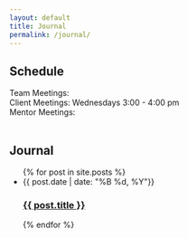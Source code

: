 ```yaml
---
layout: default
title: Journal
permalink: /journal/
---
```

<h2>Schedule</h2>
Team Meetings: <br>
Client Meetings: Wednesdays 3:00 - 4:00 pm <br>
Mentor Meetings: <br>
<br>

<h2>Journal</h2>
<ul class="post-list">
  {% for post in site.posts %}
    <li>
      <span class="post-meta">{{ post.date | date: "%B %d, %Y"}}</span>
      <h3>
        <a href="{{site.baseurl}}{{ post.url }}">{{ post.title }}</a>
      </h3>
    </li>
  {% endfor %}
</ul>
